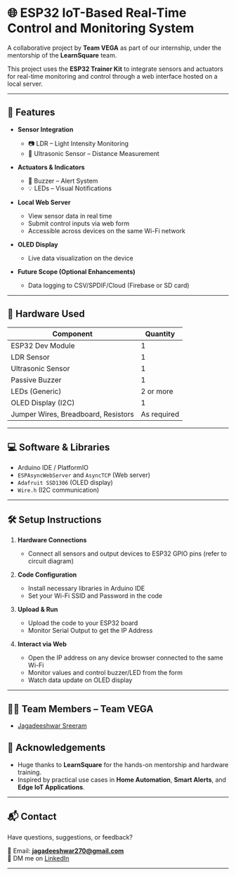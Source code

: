# 🌐 ESP32 IoT-Based Real-Time Control and Monitoring System

A collaborative project by **Team VEGA** as part of our internship, under the mentorship of the **LearnSquare** team.

This project uses the **ESP32 Trainer Kit** to integrate sensors and actuators for real-time monitoring and control through a web interface hosted on a local server.

---

## 🚀 Features

- **Sensor Integration**
  - 📷 LDR – Light Intensity Monitoring
  - 📏 Ultrasonic Sensor – Distance Measurement

- **Actuators & Indicators**
  - 🔔 Buzzer – Alert System
  - 💡 LEDs – Visual Notifications

- **Local Web Server**
  - View sensor data in real time
  - Submit control inputs via web form
  - Accessible across devices on the same Wi-Fi network

- **OLED Display**
  - Live data visualization on the device

- **Future Scope (Optional Enhancements)**
  - Data logging to CSV/SPDIF/Cloud (Firebase or SD card)

---

## 🧰 Hardware Used

| Component            | Quantity |
|----------------------|----------|
| ESP32 Dev Module     | 1        |
| LDR Sensor           | 1        |
| Ultrasonic Sensor    | 1        |
| Passive Buzzer       | 1        |
| LEDs (Generic)       | 2 or more|
| OLED Display (I2C)   | 1        |
| Jumper Wires, Breadboard, Resistors | As required |

---

## 💻 Software & Libraries

- Arduino IDE / PlatformIO
- `ESPAsyncWebServer` and `AsyncTCP` (Web server)
- `Adafruit SSD1306` (OLED display)
- `Wire.h` (I2C communication)

---

## 🛠️ Setup Instructions

1. **Hardware Connections**
   - Connect all sensors and output devices to ESP32 GPIO pins (refer to circuit diagram)

2. **Code Configuration**
   - Install necessary libraries in Arduino IDE
   - Set your Wi-Fi SSID and Password in the code

3. **Upload & Run**
   - Upload the code to your ESP32 board
   - Monitor Serial Output to get the IP Address

4. **Interact via Web**
   - Open the IP address on any device browser connected to the same Wi-Fi
   - Monitor values and control buzzer/LED from the form
   - Watch data update on OLED display

---

## 👨‍💻 Team Members – Team VEGA

- [Jagadeeshwar Sreeram](https://www.linkedin.com/in/jagadeeshwar-sreeram)

## 🙏 Acknowledgements

- Huge thanks to **LearnSquare** for the hands-on mentorship and hardware training.
- Inspired by practical use cases in **Home Automation**, **Smart Alerts**, and **Edge IoT Applications**.

---

## 📬 Contact

Have questions, suggestions, or feedback?

📧 Email: **jagadeeshwar270@gmail.com**  
📩 DM me on [LinkedIn](https://www.linkedin.com/in/jagadeeshwar-sreeram)

---
